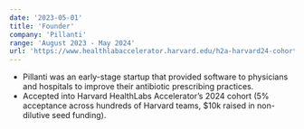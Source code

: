 ```yaml
---
date: '2023-05-01'
title: 'Founder'
company: 'Pillanti'
range: 'August 2023 - May 2024'
url: 'https://www.healthlabaccelerator.harvard.edu/h2a-harvard24-cohort'
---
```


- Pillanti was an early-stage startup that provided software to physicians and hospitals to improve their antibiotic prescribing practices.
- Accepted into Harvard HealthLabs Accelerator’s 2024 cohort (5% acceptance across hundreds of Harvard teams, $10k raised in non-dilutive seed funding).
